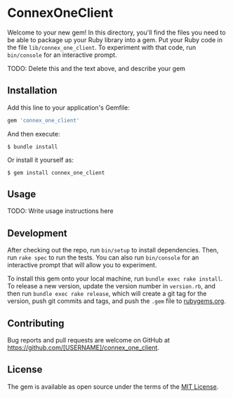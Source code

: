 # ConnexOneClient

Welcome to your new gem! In this directory, you'll find the files you need to be able to package up your Ruby library into a gem. Put your Ruby code in the file `lib/connex_one_client`. To experiment with that code, run `bin/console` for an interactive prompt.

TODO: Delete this and the text above, and describe your gem

## Installation

Add this line to your application's Gemfile:

```ruby
gem 'connex_one_client'
```

And then execute:

    $ bundle install

Or install it yourself as:

    $ gem install connex_one_client

## Usage

TODO: Write usage instructions here

## Development

After checking out the repo, run `bin/setup` to install dependencies. Then, run `rake spec` to run the tests. You can also run `bin/console` for an interactive prompt that will allow you to experiment.

To install this gem onto your local machine, run `bundle exec rake install`. To release a new version, update the version number in `version.rb`, and then run `bundle exec rake release`, which will create a git tag for the version, push git commits and tags, and push the `.gem` file to [rubygems.org](https://rubygems.org).

## Contributing

Bug reports and pull requests are welcome on GitHub at https://github.com/[USERNAME]/connex_one_client.


## License

The gem is available as open source under the terms of the [MIT License](https://opensource.org/licenses/MIT).

